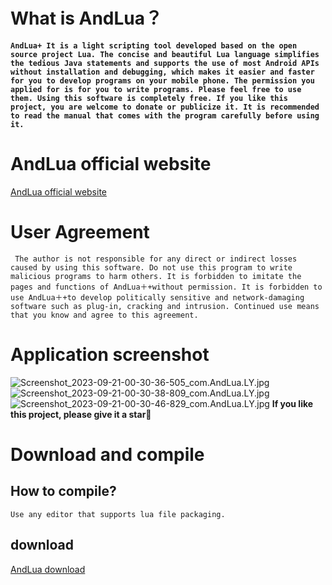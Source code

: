 
# What is AndLua？
**```AndLua+
It is a light scripting tool developed based on the open source project Lua. The concise and beautiful Lua language simplifies the tedious Java statements and supports the use of most Android APIs without installation and debugging, which makes it easier and faster for you to develop programs on your mobile phone. The permission you applied for is for you to write programs. Please feel free to use them.
Using this software is completely free. If you like this project, you are welcome to donate or publicize it. It is recommended to read the manual that comes with the program carefully before using it.```**
# AndLua official website
[AndLua official website](https://andlua.top)
#   User Agreement
``
The author is not responsible for any direct or indirect losses caused by using this software.
Do not use this program to write malicious programs to harm others.
It is forbidden to imitate the pages and functions of AndLua＋+without permission.
It is forbidden to use AndLua＋+to develop politically sensitive and network-damaging software such as plug-in, cracking and intrusion.
Continued use means that you know and agree to this agreement.``

#  Application screenshot
![Screenshot_2023-09-21-00-30-36-505_com.AndLua.LY.jpg](https://cloud-note.cn/material/b3b2d23a7059abe4efb291fdd734104d)
![Screenshot_2023-09-21-00-30-38-809_com.AndLua.LY.jpg](https://cloud-note.cn/material/f9239ba84d39de0dfddd55d13b9da378)
![Screenshot_2023-09-21-00-30-46-829_com.AndLua.LY.jpg](https://cloud-note.cn/material/2a018f946e390a8b5d51fad0a5543f62)
**If you like this project, please give it a star🌟**
#  Download and compile
## How to compile?
```
Use any editor that supports lua file packaging.
```
## download
[AndLua download](https://gitee.com/three-to-three/and-lua-a/releases/download/6.8/AndLua%20_6.8-beta5.apk)


